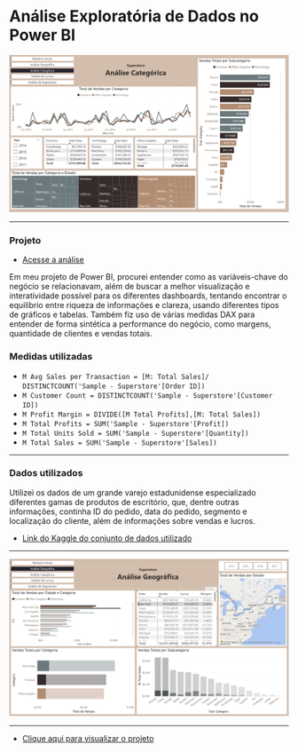 # Análise Exploratória de Dados no Power BI

![Proj1](https://github.com/eduardoguarienti/projeto_powerbi/blob/main/proj_powerbi1.png)

***

### Projeto

- [Acesse a análise](https://app.powerbi.com/view?r=eyJrIjoiZTYxNTU1ZmUtOGMyMy00NWYyLTk1Y2MtZjNiMTRiYjE4YWJjIiwidCI6IjBiYzA2NzRiLWZmMWEtNDVkZC05ZThiLTg5NTIwZGUzMzMxYSJ9&pageName=52d3a55840e8fff3227b)

Em meu projeto de Power BI, procurei entender como as variáveis-chave do negócio se relacionavam, além de buscar a melhor visualização e interatividade possível para os diferentes dashboards, tentando encontrar o equilíbrio entre riqueza de informações e clareza, usando diferentes tipos de gráficos e tabelas. Também fiz uso de várias medidas DAX para entender de forma sintética a performance do negócio, como margens, quantidade de clientes e vendas totais.

### Medidas utilizadas
- `M Avg Sales per Transaction = [M: Total Sales]/ DISTINCTCOUNT('Sample - Superstore'[Order ID])`
- `M Customer Count = DISTINCTCOUNT('Sample - Superstore'[Customer ID])`
- `M Profit Margin = DIVIDE([M Total Profits],[M: Total Sales])`
- `M Total Profits = SUM('Sample - Superstore'[Profit])`
- `M Total Units Sold = SUM('Sample - Superstore'[Quantity])`
- `M Total Sales = SUM('Sample - Superstore'[Sales])`

***

### Dados utilizados

Utilizei os dados de um grande varejo estadunidense especializado diferentes gamas de produtos de escritório, que, dentre outras informações, continha ID do pedido, data do pedido, segmento e localização do cliente, além de informações sobre vendas e lucros.

- [Link do Kaggle do conjunto de dados utilizado](https://www.kaggle.com/datasets/vivek468/superstore-dataset-final/code?datasetId=1940216&sortBy=voteCount)

***  

![Proj2](https://github.com/eduardoguarienti/projeto_powerbi/blob/main/proj_powerbi2.png)


***

- [Clique aqui para visualizar o projeto](https://app.powerbi.com/view?r=eyJrIjoiZTYxNTU1ZmUtOGMyMy00NWYyLTk1Y2MtZjNiMTRiYjE4YWJjIiwidCI6IjBiYzA2NzRiLWZmMWEtNDVkZC05ZThiLTg5NTIwZGUzMzMxYSJ9&pageName=52d3a55840e8fff3227b)
